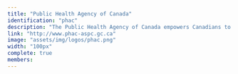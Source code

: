 ```yaml
---
title: "Public Health Agency of Canada"
identification: "phac"
description: "The Public Health Agency of Canada empowers Canadians to improve their health. "
link: "http://www.phac-aspc.gc.ca"
image: "assets/img/logos/phac.png"
width: "100px"
complete: true
members:
---
```

